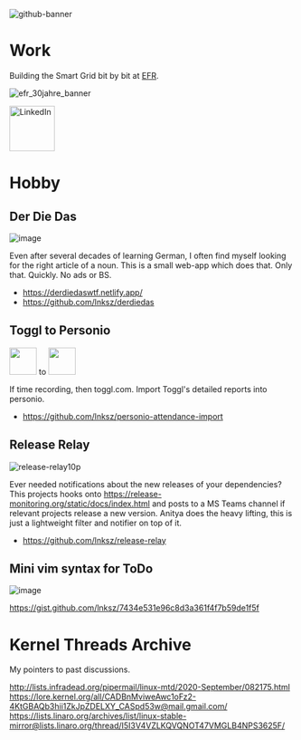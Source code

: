 
![github-banner](https://github.com/lnksz/lnksz/assets/15908859/bcb82d6e-b06e-4739-ae8d-002066e3f0ce)


# Work

Building the Smart Grid bit by bit at [EFR](https://www.efr.de).

![efr_30jahre_banner](https://github.com/lnksz/lnksz/assets/15908859/c9e1fdfb-e111-407b-a8d3-61b7c2c4e677)

<a href="https://www.linkedin.com/in/havasikristof/">
  <img src="https://github.com/lnksz/lnksz/assets/15908859/91065450-20c0-4d94-bd3a-afb885e59767" alt="LinkedIn" style="max-width: 100%;height: 80px;">
</a>

# Hobby

## Der Die Das

![image](https://github.com/lnksz/lnksz/assets/15908859/5b52270b-3e4e-4640-8cf3-cd7398cff170)

Even after several decades of learning German, I often find myself looking for the right article of a noun.
This is a small web-app which does that. Only that. Quickly. No ads or BS.
- https://derdiedaswtf.netlify.app/
- https://github.com/lnksz/derdiedas

## Toggl to Personio

<img src="https://github.com/lnksz/lnksz/assets/15908859/aa0fe9e8-4a4f-4c37-9b5e-56ad8f26be90" width="48" height="48"> to <img src="https://github.com/lnksz/lnksz/assets/15908859/32ababcc-d4c4-47e7-ab12-33f4735630fb" width="48" height="48">

If time recording, then toggl.com.
Import Toggl's detailed reports into personio.
- https://github.com/lnksz/personio-attendance-import

## Release Relay

![release-relay10p](https://github.com/lnksz/lnksz/assets/15908859/87008abb-9951-4a6d-b952-ad4608cb19d2)

Ever needed notifications about the new releases of your dependencies?
This projects hooks onto https://release-monitoring.org/static/docs/index.html
and posts to a MS Teams channel if relevant projects release a new version.
Anitya does the heavy lifting, this is just a lightweight filter and notifier
on top of it.

- https://github.com/lnksz/release-relay

## Mini vim syntax for ToDo

![image](https://github.com/lnksz/lnksz/assets/15908859/9584281d-4d56-4cf6-ba6c-ede792788af4)

https://gist.github.com/lnksz/7434e531e96c8d3a361f4f7b59de1f5f

# Kernel Threads Archive

My pointers to past discussions.

http://lists.infradead.org/pipermail/linux-mtd/2020-September/082175.html
https://lore.kernel.org/all/CADBnMviweAwc1oFz2-4KtGBAQb3hii1ZkJpZDELXY_CASpd53w@mail.gmail.com/
https://lists.linaro.org/archives/list/linux-stable-mirror@lists.linaro.org/thread/I5I3V4VZLKQVQNOT47VMGLB4NPS3625F/
